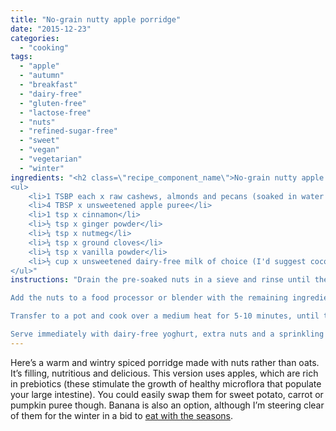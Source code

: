 ```yaml
---
title: "No-grain nutty apple porridge"
date: "2015-12-23"
categories: 
  - "cooking"
tags: 
  - "apple"
  - "autumn"
  - "breakfast"
  - "dairy-free"
  - "gluten-free"
  - "lactose-free"
  - "nuts"
  - "refined-sugar-free"
  - "sweet"
  - "vegan"
  - "vegetarian"
  - "winter"
ingredients: "<h2 class=\"recipe_component_name\">No-grain nutty apple porridge</h2><i>Serves 1</i>
<ul>
 	<li>1 TSBP each x raw cashews, almonds and pecans (soaked in water with a pinch of salt overnight)</li>
 	<li>4 TBSP x unsweetened apple puree</li>
 	<li>1 tsp x cinnamon</li>
 	<li>½ tsp x ginger powder</li>
 	<li>¼ tsp x nutmeg</li>
 	<li>¼ tsp x ground cloves</li>
 	<li>¼ tsp x vanilla powder</li>
 	<li>½ cup x unsweetened dairy-free milk of choice (I'd suggest coconut if you're going all out on the grain-free thing)</li>
</ul>"
instructions: "Drain the pre-soaked nuts in a sieve and rinse until the water runs clear.

Add the nuts to a food processor or blender with the remaining ingredients. Blend until smooth.

Transfer to a pot and cook over a medium heat for 5-10 minutes, until the mixture thickens to your liking.

Serve immediately with dairy-free yoghurt, extra nuts and a sprinkling of cinnamon if desired."
---
```

Here’s a warm and wintry spiced porridge made with nuts rather than oats. It’s filling, nutritious and delicious. This version uses apples, which are rich in prebiotics (these stimulate the growth of healthy microflora that populate your large intestine). You could easily swap them for sweet potato, carrot or pumpkin puree though. Banana is also an option, although I’m steering clear of them for the winter in a bid to [eat with the seasons](http://cookingwithnothing.com/post/133342667601/the-real-reason-im-eating-with-the-seasons).
